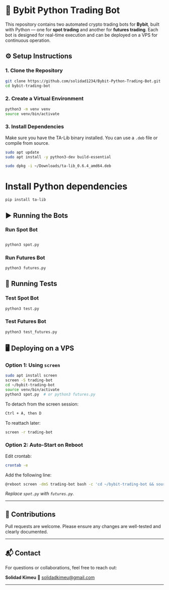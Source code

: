 # 🚀 Bybit Python Trading Bot

This repository contains two automated crypto trading bots for **Bybit**, built with Python — one for **spot trading** and another for **futures trading**. Each bot is designed for real-time execution and can be deployed on a VPS for continuous operation.


## ⚙️ Setup Instructions

### 1. Clone the Repository
```bash
git clone https://github.com/solidad1234/Bybit-Python-Trading-Bot.git
cd bybit-trading-bot
```

### 2. Create a Virtual Environment
```bash
python3 -m venv venv
source venv/bin/activate
```

### 3. Install Dependencies

Make sure you have the TA-Lib binary installed. You can use a `.deb` file or compile from source.
```bash
sudo apt update
sudo apt install -y python3-dev build-essential

sudo dpkg -i ~/Downloads/ta-lib_0.6.4_amd64.deb
```

# Install Python dependencies
```bash
pip install ta-lib
```

## ▶️ Running the Bots

### Run Spot Bot
```bash

python3 spot.py
```


### Run Futures Bot
```bash
python3 futures.py
```

## 🧪 Running Tests

### Test Spot Bot
```bash
python3 test.py
```
### Test Futures Bot

```bash
python3 test_futures.py

```

## 🖥️ Deploying on a VPS

### Option 1: Using `screen` 

```bash
sudo apt install screen
screen -S trading-bot
cd ~/bybit-trading-bot
source venv/bin/activate
python3 spot.py  # or python3 futures.py
```
To detach from the screen session:

```bash
Ctrl + A, then D
```

To reattach later:

```bash
screen -r trading-bot
```

### Option 2: Auto-Start on Reboot

Edit crontab:

```bash
crontab -e
```

Add the following line:

```bash
@reboot screen -dmS trading-bot bash -c 'cd ~/bybit-trading-bot && source venv/bin/activate && python3 spot.py >> bot.log 2>&1'
```

*Replace `spot.py` with `futures.py`.*

---

## 🤝 Contributions

Pull requests are welcome. Please ensure any changes are well-tested and clearly documented.

---

## 📬 Contact

For questions or collaborations, feel free to reach out:

**Solidad Kimeu**
📧 [solidadkimeu@gmail.com](mailto:solidadkimeu@gmail.com)

---


